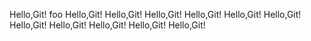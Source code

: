 Hello,Git!
foo
Hello,Git!
Hello,Git!
Hello,Git!
Hello,Git!
Hello,Git!
Hello,Git!
Hello,Git!
Hello,Git!
Hello,Git!
Hello,Git!
Hello,Git!
